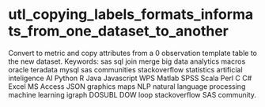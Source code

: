 # utl_copying_labels_formats_informats_from_one_dataset_to_another
Convert to metric and copy attributes from a 0 observation template table to the new dataset.  Keywords: sas sql join merge big data analytics macros oracle teradata mysql sas communities stackoverflow statistics artificial inteligence AI Python R Java Javascript WPS Matlab SPSS Scala Perl C C# Excel MS Access JSON graphics maps NLP natural language processing machine learning igraph DOSUBL DOW loop stackoverflow SAS community.
